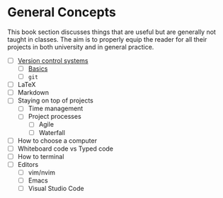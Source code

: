 # General Concepts

This book section discusses things that are useful but are generally not taught in classes. The aim is to properly equip the reader for all their projects in both university and in general practice.

- [ ] [Version control systems](general/version_control/SUMMARY.md)
	- [ ] [Basics](general/version_control/basics.md)
	- [ ] `git`
- [ ] LaTeX
- [ ] Markdown
- [ ] Staying on top of projects
	- [ ] Time management
	- [ ] Project processes
		- [ ] Agile
		- [ ] Waterfall
- [ ] How to choose a computer
- [ ] Whiteboard code vs Typed code
- [ ] How to terminal
- [ ] Editors
	- [ ] vim/nvim
	- [ ] Emacs
	- [ ] Visual Studio Code
